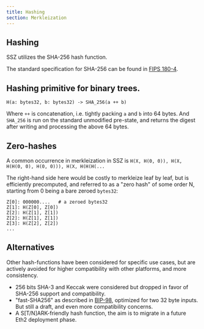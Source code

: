 ```yaml
---
title: Hashing
section: Merkleization
---
```


## Hashing

SSZ utilizes the SHA-256 hash function.

The standard specification for SHA-256 can be found in [FIPS 180-4](https://csrc.nist.gov/publications/detail/fips/180/4/final).

## Hashing primitive for binary trees.

```
H(a: bytes32, b: bytes32) -> SHA_256(a ++ b)
```

Where `++` is concatenation, i.e. tightly packing `a` and `b` into 64 bytes.
And `SHA_256` is run on the standard unmodified pre-state, and returns the digest after writing and processing the above 64 bytes.

## Zero-hashes

A common occurrence in merkleization in SSZ is `H(X, H(0, 0)), H(X, H(H(0, 0), H(0, 0))), H(X, H(H(H(...`

The right-hand side here would be costly to merkleize leaf by leaf, but is efficiently precomputed, and referred to as a "zero hash" of some order N, starting from 0 being a bare zeroed `bytes32`:

```
Z[0]: 000000....   # a zeroed bytes32
Z[1]: H(Z[0], Z[0])
Z[2]: H(Z[1], Z[1])
Z[2]: H(Z[1], Z[1])
Z[3]: H(Z[2], Z[2])
...
```

## Alternatives

Other hash-functions have been considered for specific use cases, but are actively avoided for higher compatibility with other platforms, and more consistency.

- 256 bits SHA-3 and Keccak were considered but dropped in favor of SHA-256 support and compatibility.
- "fast-SHA256" as described in [BIP-98](https://github.com/bitcoin/bips/blob/master/bip-0098.mediawiki), optimized for two 32 byte inputs. But still a draft, and even more compatibility concerns.
- A S\[T/N]ARK-friendly hash function, the aim is to migrate in a future Eth2 deployment phase.
